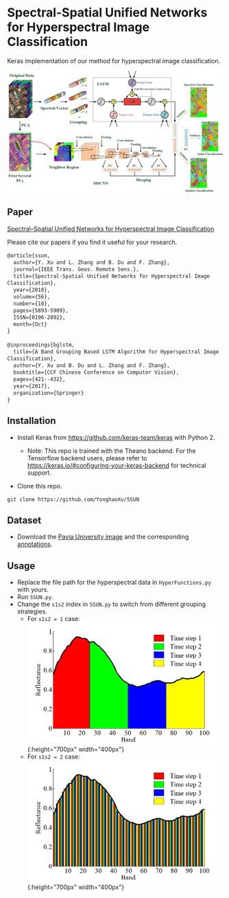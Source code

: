 # Spectral-Spatial Unified Networks for Hyperspectral Image Classification

Keras implementation of our method for hyperspectral image classification.

![](Figure/Framework.jpg)

## Paper
[Spectral–Spatial Unified Networks for Hyperspectral Image Classification](https://ieeexplore.ieee.org/document/8356713)

Please cite our papers if you find it useful for your research.

```
@article{ssun,
  author={Y. Xu and L. Zhang and B. Du and F. Zhang},
  journal={IEEE Trans. Geos. Remote Sens.},
  title={Spectral-Spatial Unified Networks for Hyperspectral Image Classification},
  year={2018},
  volume={56},
  number={10},
  pages={5893-5909},
  ISSN={0196-2892},
  month={Oct}
}

@inproceedings{bglstm,
  title={A Band Grouping Based LSTM Algorithm for Hyperspectral Image Classification},
  author={Y. Xu and B. Du and L. Zhang and F. Zhang},
  booktitle={CCF Chinese Conference on Computer Vision},
  pages={421--432},
  year={2017},
  organization={Springer}
}
```

## Installation
* Install Keras from https://github.com/keras-team/keras with Python 2.
  - Note: This repo is trained with the Theano backend. For the Tensorflow backend users, please refer to https://keras.io/#configuring-your-keras-backend for technical support.

* Clone this repo.
```
git clone https://github.com/YonghaoXu/SSUN
```

## Dataset
* Download the [Pavia University image](http://www.ehu.eus/ccwintco/uploads/e/ee/PaviaU.mat) and the corresponding [annotations](http://www.ehu.eus/ccwintco/uploads/5/50/PaviaU_gt.mat).

## Usage
* Replace the file path for the hyperspectral data in `HyperFunctions.py` with yours.
* Run `SSUN.py`.
* Change the `s1s2` index in `SSUN.py` to switch from different grouping strategies.
  - For `s1s2 = 1` case:
  ![](Figure/Strategy1.jpg){:height="700px" width="400px"}
  - For `s1s2 = 2` case:
  ![](Figure/Strategy2.jpg){:height="700px" width="400px"}
